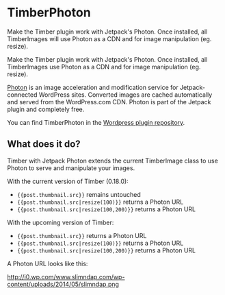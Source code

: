 TimberPhoton
============

Make the Timber plugin work with Jetpack's Photon. Once installed, all TimberImages will use Photon as a CDN and for image manipulation (eg. resize).

Make the Timber plugin work with Jetpack's Photon. Once installed, all TimberImages use Photon as a CDN and for image manipulation (eg. resize).

[Photon](http://jetpack.me/support/photon/) is an image acceleration and modification service for Jetpack-connected WordPress sites. Converted images are cached automatically and served from the WordPress.com CDN. Photon is part of the Jetpack plugin and completely free.

You can find TimberPhoton in the [Wordpress plugin repository](https://wordpress.org/plugins/timber-with-jetpack-photon/).

## What does it do?

Timber with Jetpack Photon extends the current TimberImage class to use Photon to serve and manipulate your images.

With the current version of Timber (0.18.0):
* `{{post.thumbnail.src}}` remains untouched
* `{{post.thumbnail.src|resize(100)}}` returns a Photon URL
* `{{post.thumbnail.src|resize(100,200)}}` returns a Photon URL

With the upcoming version of Timber:
* `{{post.thumbnail.src}}` returns a Photon URL
* `{{post.thumbnail.src|resize(100)}}` returns a Photon URL
* `{{post.thumbnail.src|resize(100,200)}}` returns a Photon URL

A Photon URL looks like this:

http://i0.wp.com/www.slimndap.com/wp-content/uploads/2014/05/slimndap.png
